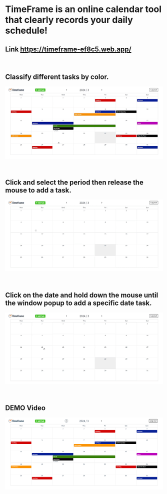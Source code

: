 # TimeFrame is an online calendar tool that clearly records your daily schedule!

## Link https://timeframe-ef8c5.web.app/

</br>

## Classify different tasks by color.

![cover](./readme-picture/color.gif)

</br>

## Click and select the period then release the mouse to add a task.

![multi_date](./readme-picture/multi_date.gif)

</br>

## Click on the date and hold down the mouse until the window popup to add a specific date task.

![single_date](./readme-picture/single_date.gif)

</br>

## DEMO Video

[![Demo](./readme-picture/demo.png)](https://www.youtube.com/watch?v=_AtoYca8xuY)

